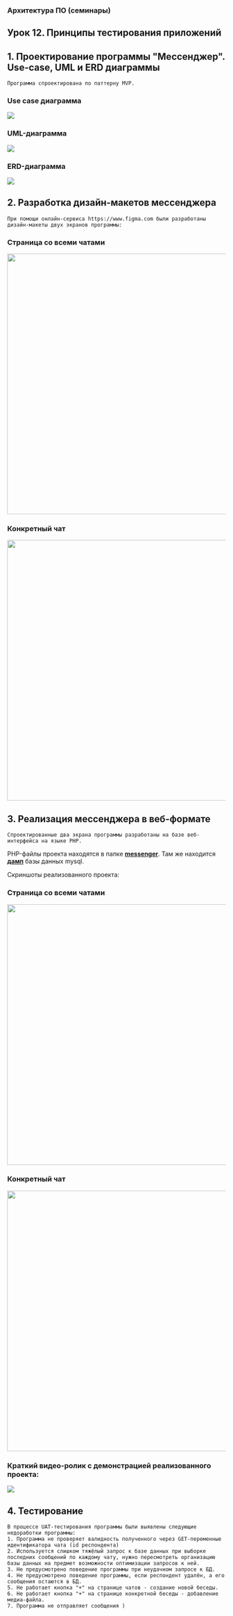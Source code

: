 ### Архитектура ПО (семинары)
## Урок 12. Принципы тестирования приложений

## 1. Проектирование программы "Мессенджер". Use-case, UML и ERD диаграммы

    Программа спроектирована по паттерну MVP.

### Use case диаграмма

![](diagrams/Use-Case-диаграмма-мессенджера.png)

### UML-диаграмма

![](diagrams/UML-диаграмма-мессенджера.png)

### ERD-диаграмма

![](diagrams/ERD-диаграмма-мессенджера.png)

## 2. Разработка дизайн-макетов мессенджера

    При помощи онлайн-сервиса https://www.figma.com были разработаны дизайн-макеты двух экранов программы: 

### Страница со всеми чатами

<img src="design/Дизайн-мессенджера-страница-со-всеми-беседами.jpg" width="600"/>

### Конкретный чат

<img src="design/Дизайн-мессенджера-страница-конкретной-беседы.jpg" width="600"/>

## 3. Реализация мессенджера в веб-формате

    Спроектированные два экрана программы разработаны на базе веб-интерфейса на языке PHP.

PHP-файлы проекта находятся в папке [**messenger**](https://github.com/biramax/Architecture/tree/main/Seminar-12/messenger). Там же находится [**дамп**](https://github.com/biramax/Architecture/tree/main/Seminar-12/messenger/Дамп-базы-данных.sql) базы данных mysql.

Скриншоты реализованного проекта:

### Страница со всеми чатами

<img src="screenshots/Скриншот-реализованного-проекта-1.jpg" width="600"/>

### Конкретный чат

<img src="screenshots/Скриншот-реализованного-проекта-2.jpg" width="600"/>

### Краткий видео-ролик с демонстрацией реализованного проекта:

[![](https://img.youtube.com/vi/710zwUkbzjo/maxresdefault.jpg)](https://youtu.be/710zwUkbzjo)

## 4. Тестирование

    В процессе UAT-тестирования программы были выявлены следующие недоработки программы: 
    1. Программа не проверяет валидность полученного через GET-переменные идентификатора чата (id респондента)
    2. Используется слишком тяжёлый запрос к базе данных при выборке последних сообщений по каждому чату, нужно пересмотреть организацию базы данных на предмет возможности оптимизации запросов к ней.
    3. Не предусмотрено поведение программы при неудачном запросе к БД.
    4. Не предусмотрено поведение программы, если респондент удалён, а его сообщения остаются в БД.
    5. Не работает кнопка "+" на странице чатов - создание новой беседы.
    6. Не работает кнопка "+" на странице конкретной беседы - добавление медиа-файла.
    7. Программа не отправляет сообщения )
